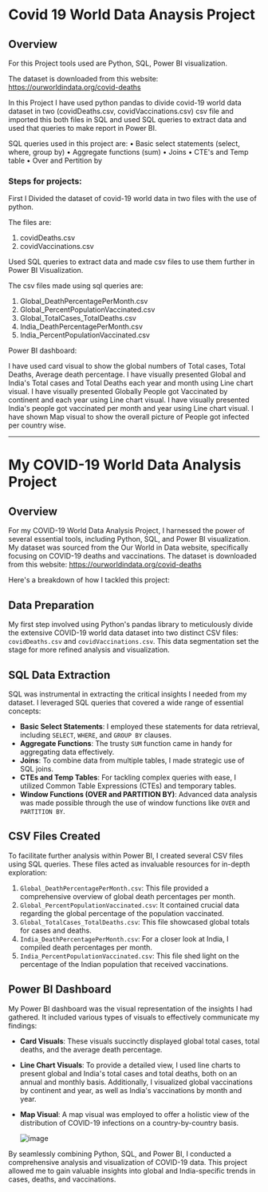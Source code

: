 
# Covid 19 World Data Anaysis Project

## Overview

For this Project tools used are Python, SQL, Power BI visualization.

The dataset is downloaded from this website: https://ourworldindata.org/covid-deaths

In this Project I have used python pandas to divide covid-19 world data dataset in two (covidDeaths.csv, covidVaccinations.csv) csv file and imported this both files in SQL and used SQL queries to extract data and used that queries to make report in Power BI.

SQL queries used in this project are:
• Basic select statements (select, where, group by)
• Aggregate functions (sum)
• Joins
• CTE's and Temp table
• Over and Pertition by

### Steps for projects:

First I Divided the dataset of covid-19 world data in two files with the use of python.

The files are:
1. covidDeaths.csv
2. covidVaccinations.csv

Used SQL queries to extract data and made csv files to use them further in Power BI Visualization.

The csv files made using sql queries are:

1. Global_DeathPercentagePerMonth.csv
2. Global_PercentPopulationVaccinated.csv
3. Global_TotalCases_TotalDeaths.csv
4. India_DeathPercentagePerMonth.csv
5. India_PercentPopulationVaccinated.csv

Power BI dashboard:

I have used card visual to show the global numbers of Total cases, Total Deaths, Average death percentage. I have visually presented Global and India's Total cases and Total Deaths each year and month using Line chart visual. I have visually presented Globally People got Vaccinated by continent and each year using Line chart visual. I have visually presented India's people got vaccinated per month and year using Line chart visual. I have shown Map visual to show the overall picture of People got infected per country wise. 



-------------------------------------

# My COVID-19 World Data Analysis Project

## Overview

For my COVID-19 World Data Analysis Project, I harnessed the power of several essential tools, including Python, SQL, and Power BI visualization. My dataset was sourced from the Our World in Data website, specifically focusing on COVID-19 deaths and vaccinations. 
The dataset is downloaded from this website: https://ourworldindata.org/covid-deaths

Here's a breakdown of how I tackled this project:

## Data Preparation
My first step involved using Python's pandas library to meticulously divide the extensive COVID-19 world data dataset into two distinct CSV files: `covidDeaths.csv` and `covidVaccinations.csv`. This data segmentation set the stage for more refined analysis and visualization.

## SQL Data Extraction
SQL was instrumental in extracting the critical insights I needed from my dataset. I leveraged SQL queries that covered a wide range of essential concepts:

- **Basic Select Statements**: I employed these statements for data retrieval, including `SELECT`, `WHERE`, and `GROUP BY` clauses.
- **Aggregate Functions**: The trusty `SUM` function came in handy for aggregating data effectively.
- **Joins**: To combine data from multiple tables, I made strategic use of SQL joins.
- **CTEs and Temp Tables**: For tackling complex queries with ease, I utilized Common Table Expressions (CTEs) and temporary tables.
- **Window Functions (OVER and PARTITION BY)**: Advanced data analysis was made possible through the use of window functions like `OVER` and `PARTITION BY`.

## CSV Files Created
To facilitate further analysis within Power BI, I created several CSV files using SQL queries. These files acted as invaluable resources for in-depth exploration:

1. `Global_DeathPercentagePerMonth.csv`: This file provided a comprehensive overview of global death percentages per month.
2. `Global_PercentPopulationVaccinated.csv`: It contained crucial data regarding the global percentage of the population vaccinated.
3. `Global_TotalCases_TotalDeaths.csv`: This file showcased global totals for cases and deaths.
4. `India_DeathPercentagePerMonth.csv`: For a closer look at India, I compiled death percentages per month.
5. `India_PercentPopulationVaccinated.csv`: This file shed light on the percentage of the Indian population that received vaccinations.

## Power BI Dashboard
My Power BI dashboard was the visual representation of the insights I had gathered. It included various types of visuals to effectively communicate my findings:

- **Card Visuals**: These visuals succinctly displayed global total cases, total deaths, and the average death percentage.
- **Line Chart Visuals**: To provide a detailed view, I used line charts to present global and India's total cases and total deaths, both on an annual and monthly basis. Additionally, I visualized global vaccinations by continent and year, as well as India's vaccinations by month and year.
- **Map Visual**: A map visual was employed to offer a holistic view of the distribution of COVID-19 infections on a country-by-country basis.

  ![image](https://github.com/poojarao76/covid19-da-project/assets/132984172/2f54b431-7d1e-4ff0-8ffa-9ae3b1ffa71e)
  

By seamlessly combining Python, SQL, and Power BI, I conducted a comprehensive analysis and visualization of COVID-19 data. This project allowed me to gain valuable insights into global and India-specific trends in cases, deaths, and vaccinations.
